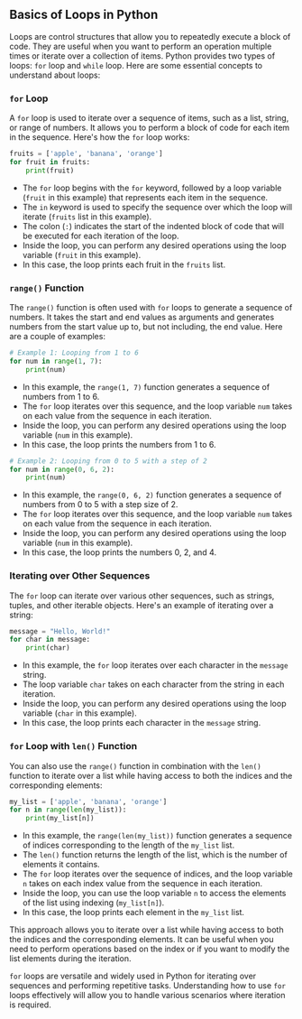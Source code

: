 ## Basics of Loops in Python

Loops are control structures that allow you to repeatedly execute a block of code. They are useful when you want to perform an operation multiple times or iterate over a collection of items. Python provides two types of loops: `for` loop and `while` loop. Here are some essential concepts to understand about loops:

### `for` Loop

A `for` loop is used to iterate over a sequence of items, such as a list, string, or range of numbers. It allows you to perform a block of code for each item in the sequence. Here's how the `for` loop works:

```python
fruits = ['apple', 'banana', 'orange']
for fruit in fruits:
    print(fruit)
```

- The `for` loop begins with the `for` keyword, followed by a loop variable (`fruit` in this example) that represents each item in the sequence.
- The `in` keyword is used to specify the sequence over which the loop will iterate (`fruits` list in this example).
- The colon (`:`) indicates the start of the indented block of code that will be executed for each iteration of the loop.
- Inside the loop, you can perform any desired operations using the loop variable (`fruit` in this example).
- In this case, the loop prints each fruit in the `fruits` list.

### `range()` Function

The `range()` function is often used with `for` loops to generate a sequence of numbers. It takes the start and end values as arguments and generates numbers from the start value up to, but not including, the end value. Here are a couple of examples:

```python
# Example 1: Looping from 1 to 6
for num in range(1, 7):
    print(num)
```

- In this example, the `range(1, 7)` function generates a sequence of numbers from 1 to 6.
- The `for` loop iterates over this sequence, and the loop variable `num` takes on each value from the sequence in each iteration.
- Inside the loop, you can perform any desired operations using the loop variable (`num` in this example).
- In this case, the loop prints the numbers from 1 to 6.

```python
# Example 2: Looping from 0 to 5 with a step of 2
for num in range(0, 6, 2):
    print(num)
```

- In this example, the `range(0, 6, 2)` function generates a sequence of numbers from 0 to 5 with a step size of 2.
- The `for` loop iterates over this sequence, and the loop variable `num` takes on each value from the sequence in each iteration.
- Inside the loop, you can perform any desired operations using the loop variable (`num` in this example).
- In this case, the loop prints the numbers 0, 2, and 4.

### Iterating over Other Sequences

The `for` loop can iterate over various other sequences, such as strings, tuples, and other iterable objects. Here's an example of iterating over a string:

```python
message = "Hello, World!"
for char in message:
    print(char)
```

- In this example, the `for` loop iterates over each character in the `message` string.
- The loop variable `char` takes on each character from the string in each iteration.
- Inside the loop, you can perform any desired operations using the loop variable (`char` in this example).
- In this case, the loop prints each character in the `message` string.

### `for` Loop with `len()` Function

You can also use the `range()` function in combination with the `len()` function to iterate over a list while having access to both the indices and the corresponding elements:

```python
my_list = ['apple', 'banana', 'orange']
for n in range(len(my_list)):
    print(my_list[n])
```

- In this example, the `range(len(my_list))` function generates a sequence of indices corresponding to the length of the `my_list` list.
- The `len()` function returns the length of the list, which is the number of elements it contains.
- The `for` loop iterates over the sequence of indices, and the loop variable `n` takes on each index value from the sequence in each iteration.
- Inside the loop, you can use the loop variable `n` to access the elements of the list using indexing (`my_list[n]`).
- In this case, the loop prints each element in the `my_list` list.

This approach allows you to iterate over a list while having access to both the indices and the corresponding elements. It can be useful when you need to perform operations based on the index or if you want to modify the list elements during the iteration.

`for` loops are versatile and widely used in Python for iterating over sequences and performing repetitive tasks. Understanding how to use `for` loops effectively will allow you to handle various scenarios where iteration is required.
